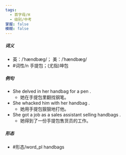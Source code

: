 ```yaml
---
tags:
  - 首字母/H
  - 级别/中考
掌握: false
模糊: false
---
```

##### 词义
- 英：/ˈhændbæɡ/； 美：/ˈhændbæɡ/
- #词性/n  手提包；(尤指)坤包
##### 例句
- She delved in her handbag for a pen .
	- 她在手提包里翻找钢笔。
- She whacked him with her handbag .
	- 她用手提包狠狠地打他。
- She got a job as a sales assistant selling handbags .
	- 她得到了一份手提包售货员的工作。
##### 形态
- #形态/word_pl handbags
